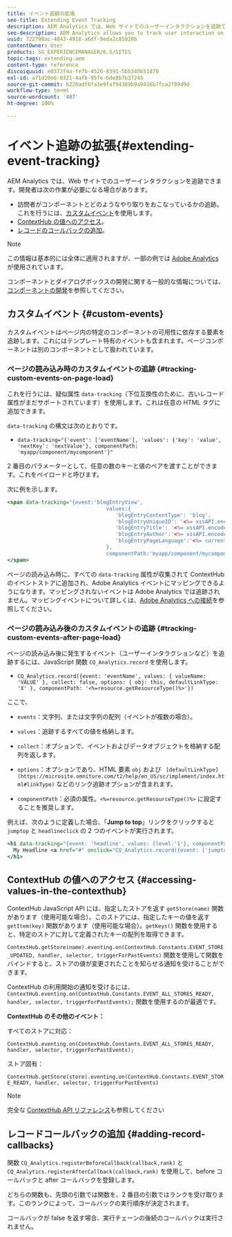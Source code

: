 ```yaml
---
title: イベント追跡の拡張
seo-title: Extending Event Tracking
description: AEM Analytics では、Web サイトでのユーザーインタラクションを追跡できます
seo-description: AEM Analytics allows you to track user interaction on your website
uuid: 722798ac-4043-4918-a6df-9eda2c85020b
contentOwner: User
products: SG_EXPERIENCEMANAGER/6.5/SITES
topic-tags: extending-aem
content-type: reference
discoiquuid: e0372f4a-fe7b-4526-8391-5bb345b51d70
exl-id: a71d20e6-0321-4afb-95fe-6de8b7b37245
source-git-commit: b220adf6fa3e9faf94389b9a9416b7fca2f89d9d
workflow-type: tm+mt
source-wordcount: '487'
ht-degree: 100%

---
```


# イベント追跡の拡張{#extending-event-tracking}

AEM Analytics では、Web サイトでのユーザーインタラクションを追跡できます。開発者は次の作業が必要になる場合があります。

* 訪問者がコンポーネントとどのようなやり取りをおこなっているかの追跡。これを行うには、[カスタムイベント](#custom-events)を使用します。
* [ContextHub の値へのアクセス](/help/sites-developing/extending-analytics.md#accessing-values-in-the-contexthub)。
* [レコードのコールバックの追加](#adding-record-callbacks)。

>[!NOTE]
>
>この情報は基本的には全体に適用されますが、一部の例では [Adobe Analytics](/help/sites-administering/adobeanalytics.md) が使用されています。
>
>コンポーネントとダイアログボックスの開発に関する一般的な情報については、[コンポーネントの開発](/help/sites-developing/components.md)を参照してください。

## カスタムイベント {#custom-events}

カスタムイベントはページ内の特定のコンポーネントの可用性に依存する要素を追跡します。これにはテンプレート特有のイベントも含まれます。ページコンポーネントは別のコンポーネントとして扱われています。

### ページの読み込み時のカスタムイベントの追跡 {#tracking-custom-events-on-page-load}

これを行うには、疑似属性 `data-tracking`（下位互換性のために、古いレコード属性がまだサポートされています）を使用します。これは任意の HTML タグに追加できます。

`data-tracking` の構文は次のとおりです。

* `data-tracking="{'event': ['eventName'], 'values': {'key': 'value', 'nextKey': 'nextValue'}, componentPath: 'myapp/component/mycomponent'}"`

2 番目のパラメーターとして、任意の数のキーと値のペアを渡すことができます。これをペイロードと呼びます。

次に例を示します。

```xml
<span data-tracking="{event:'blogEntryView',
                                values:{
                                   'blogEntryContentType': 'blog',
                                   'blogEntryUniqueID': '<%= xssAPI.encodeForJSString(entry.getId()) %>',
                                   'blogEntryTitle': '<%= xssAPI.encodeForJSString(entry.getTitle()) %>',
                                   'blogEntryAuthor':'<%= xssAPI.encodeForJSString(entry.getAuthor()) %>',
                                   'blogEntryPageLanguage':'<%= currentPage.getLanguage(true) %>'
                                },
                                componentPath:'myapp/component/mycomponent'}">
</span>
```

ページの読み込み時に、すべての `data-tracking` 属性が収集されて ContextHub のイベントストアに追加され、Adobe Analytics イベントにマッピングできるようになります。マッピングされないイベントは Adobe Analytics では追跡されません。マッピングイベントについて詳しくは、[Adobe Analytics への接続](/help/sites-administering/adobeanalytics.md)を参照してください。

### ページの読み込み後のカスタムイベントの追跡 {#tracking-custom-events-after-page-load}

ページの読み込み後に発生するイベント（ユーザーインタラクションなど）を追跡するには、JavaScript 関数 `CQ_Analytics.record` を使用します。

* `CQ_Analytics.record({event: 'eventName', values: { valueName: 'VALUE' }, collect: false, options: { obj: this, defaultLinkType: 'X' }, componentPath: '<%=resource.getResourceType()%>'})`

ここで、

* `events`：文字列、または文字列の配列（イベントが複数の場合）。

* `values`：追跡するすべての値を格納します。
* `collect`：オプションで、イベントおよびデータオブジェクトを格納する配列を返します。
* `options`：オプションであり、HTML 要素 `obj` および ` [defaultLinkType](https://microsite.omniture.com/t2/help/en_US/sc/implement/index.html#linkType)` などのリンク追跡オプションが含まれます。

* `componentPath`：必須の属性。`<%=resource.getResourceType()%>` に設定することを推奨します。

例えば、次のように定義した場合、「**Jump to top**」リンクをクリックすると `jumptop` と `headlineclick` の 2 つのイベントが実行されます。

```xml
<h1 data-tracking="{event: 'headline', values: {level:'1'}, componentPath: '<%=resource.getResourceType()%>'}">
  My Headline <a href="#" onclick="CQ_Analytics.record({event: ['jumptop','headlineclick'],  values: {level:'1'}, componentPath: '<%=resource.getResourceType()%>'})">Jump to top</a>
</h1>
```

## ContextHub の値へのアクセス {#accessing-values-in-the-contexthub}

ContextHub JavaScript API には、指定したストアを返す `getStore(name)` 関数があります（使用可能な場合）。このストアには、指定したキーの値を返す `getItem(key)` 関数があります（使用可能な場合）。`getKeys()` 関数を使用すると、特定のストアに対して定義されたキーの配列を取得できます。

`ContextHub.getStore(name).eventing.on(ContextHub.Constants.EVENT_STORE_UPDATED, handler, selector, triggerForPastEvents)` 関数を使用して関数をバインドすると、ストアの値が変更されたことを知らせる通知を受けることができます。

ContextHub の利用開始の通知を受けるには、`ContextHub.eventing.on(ContextHub.Constants.EVENT_ALL_STORES_READY, handler, selector, triggerForPastEvents);` 関数を使用するのが最適です。

**ContextHub のその他のイベント：**

すべてのストアに対応：

`ContextHub.eventing.on(ContextHub.Constants.EVENT_ALL_STORES_READY, handler, selector, triggerForPastEvents);`

ストア固有：

`ContextHub.getStore(store).eventing.on(ContextHub.Constants.EVENT_STORE_READY, handler, selector, triggerForPastEvents)`

>[!NOTE]
>
>完全な [ContextHub API リファレンス](https://experienceleague.adobe.com/docs/experience-manager-65/developing/personlization/contexthub-api.html?lang=ja)も参照してください

## レコードコールバックの追加 {#adding-record-callbacks}

関数 `CQ_Analytics.registerBeforeCallback(callback,rank)` と `CQ_Analytics.registerAfterCallback(callback,rank)` を使用して、before コールバックと after コールバックを登録します。

どちらの関数も、先頭の引数では関数を、2 番目の引数ではランクを受け取ります。このランクによって、コールバックの実行順序が決定されます。

コールバックが false を返す場合、実行チェーンの後続のコールバックは実行されません。
